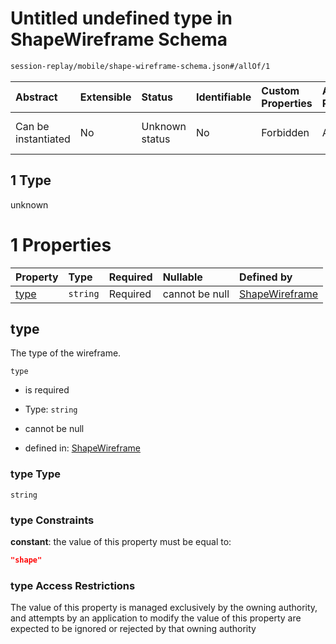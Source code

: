 # Untitled undefined type in ShapeWireframe Schema

```txt
session-replay/mobile/shape-wireframe-schema.json#/allOf/1
```



| Abstract            | Extensible | Status         | Identifiable | Custom Properties | Additional Properties | Access Restrictions | Defined In                                                                                                       |
| :------------------ | :--------- | :------------- | :----------- | :---------------- | :-------------------- | :------------------ | :--------------------------------------------------------------------------------------------------------------- |
| Can be instantiated | No         | Unknown status | No           | Forbidden         | Allowed               | none                | [shape-wireframe-schema.json\*](../out/session-replay/mobile/shape-wireframe-schema.json "open original schema") |

## 1 Type

unknown

# 1 Properties

| Property      | Type     | Required | Nullable       | Defined by                                                                                                                                       |
| :------------ | :------- | :------- | :------------- | :----------------------------------------------------------------------------------------------------------------------------------------------- |
| [type](#type) | `string` | Required | cannot be null | [ShapeWireframe](shape-wireframe-schema-allof-1-properties-type.md "session-replay/mobile/shape-wireframe-schema.json#/allOf/1/properties/type") |

## type

The type of the wireframe.

`type`

* is required

* Type: `string`

* cannot be null

* defined in: [ShapeWireframe](shape-wireframe-schema-allof-1-properties-type.md "session-replay/mobile/shape-wireframe-schema.json#/allOf/1/properties/type")

### type Type

`string`

### type Constraints

**constant**: the value of this property must be equal to:

```json
"shape"
```

### type Access Restrictions

The value of this property is managed exclusively by the owning authority, and attempts by an application to modify the value of this property are expected to be ignored or rejected by that owning authority
